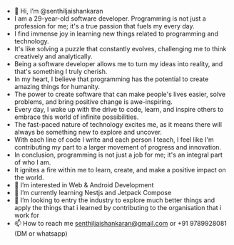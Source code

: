 - 👋 Hi, I’m @senthiljaishankaran
- I am a 29-year-old software developer. Programming is not just a profession for me; it's a true passion that fuels my every day.
- I find immense joy in learning new things related to programming and technology.
- It's like solving a puzzle that constantly evolves, challenging me to think creatively and analytically.
- Being a software developer allows me to turn my ideas into reality, and that's something I truly cherish. 
- In my heart, I believe that programming has the potential to create amazing things for humanity.
- The power to create software that can make people's lives easier, solve problems, and bring positive change is awe-inspiring.
- Every day, I wake up with the drive to code, learn, and inspire others to embrace this world of infinite possibilities.
- The fast-paced nature of technology excites me, as it means there will always be something new to explore and uncover.
- With each line of code I write and each person I teach, I feel like I'm contributing my part to a larger movement of progress and innovation.
- In conclusion, programming is not just a job for me; it's an integral part of who I am.
- It ignites a fire within me to learn, create, and make a positive impact on the world.
- 👀 I’m interested in Web & Android Development
- 🌱 I’m currently learning Nestjs and Jetpack Compose
- 💞️ I’m looking to entry the industry to explore much better things and apply the things that i learned by contributing to the organisation that i work for
- 📫 How to reach me senthiljaishankaran@gmail.com or +91 9789928081 (DM or whatsapp)

<!---
senthiljaishankaran/senthiljaishankaran is a ✨ special ✨ repository because its `README.md` (this file) appears on your GitHub profile.
You can click the Preview link to take a look at your changes.
--->
